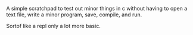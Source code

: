 A simple scratchpad to test out minor things in c
without having to open a text file, write a minor program,
save, compile, and run.

Sortof like a repl only a lot more basic.

